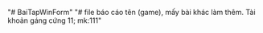 
"# BaiTapWinForm" 
"# file báo cáo tên (game), mấy bài khác làm thêm. Tài khoản gáng cứng 11; mk:111"
